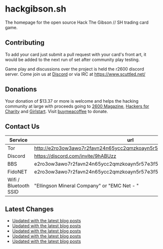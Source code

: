 # hackgibson.sh
The homepage for the open source Hack The Gibson // SH trading card game.


## Contributing

To add your card just submit a pull request with your card's front art, it would be added to the next run of set after community play testing.

Game play and discussions over the project is held the r2600 discord server. Come join us at [Discord](https://discord.com/invite/9hABUzz) or via IRC at https://www.scuttled.net/


## Donations

Your donation of $13.37 or more is welcome and helps the hacking community at large with proceeds going to [2600 Magazine](https://2600.com/), [Hackers for Charity](https://hackersforcharity.org) and [Girlstart](https://girlstart.org).  Visit [buymeacoffee](https://www.buymeacoffee.com/hackgibson.sh) to donate.


## Contact Us

Service | url
-|-
Tor | http://e2ro3ow3awo7r2favn24n65ycc2qmzkoayn5r57e3f56nvjwdcgg32ad.onion
Discord | https://discord.com/invite/9hABUzz
BBS | e2ro3ow3awo7r2favn24n65ycc2qmzkoayn5r57e3f56nvjwdcgg32ad.onion:23
FidoNET | e2ro3ow3awo7r2favn24n65ycc2qmzkoayn5r57e3f56nvjwdcgg32ad.onion:24554
Wifi / Bluetooth SSID | "Ellingson Mineral Company" or "EMC Net - <fidonet address>"

## Latest Changes
<!-- BLOG-POST-LIST:START -->
- [Updated with the latest blog posts](https://github.com/DFW2600/hackgibson.sh/commit/fb1bd54c4e2eddc9bd8a406f004c24279298f32a)
- [Updated with the latest blog posts](https://github.com/DFW2600/hackgibson.sh/commit/b3234aaa5c844db8ad7c9a5010ed1f2a891b35d6)
- [Updated with the latest blog posts](https://github.com/DFW2600/hackgibson.sh/commit/0a77aa4eee03ffee766e6aae4cd09e256abbe78a)
- [Updated with the latest blog posts](https://github.com/DFW2600/hackgibson.sh/commit/e2fc626c8e21d64ded3eb9ec75b2150209788a93)
- [Updated with the latest blog posts](https://github.com/DFW2600/hackgibson.sh/commit/bc6b275416009a077eddf7168b657093c18485b6)
<!-- BLOG-POST-LIST:END -->

